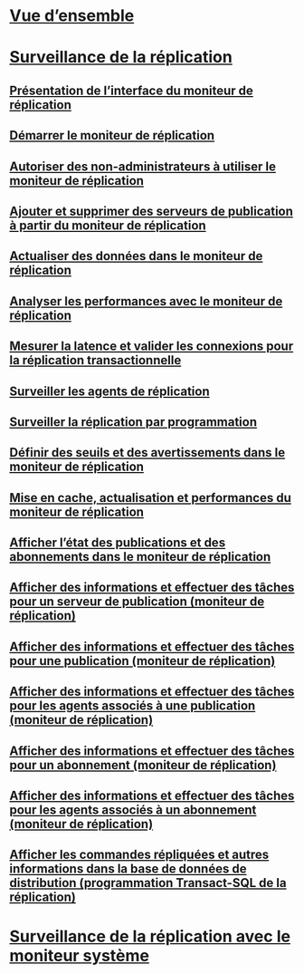 # [Vue d’ensemble](monitoring-replication.md)  
# [Surveillance de la réplication](monitoring-replication-overview.md)  
## [Présentation de l’interface du moniteur de réplication](overview-of-the-replication-monitor-interface.md)  
## [Démarrer le moniteur de réplication](start-the-replication-monitor.md)  
## [Autoriser des non-administrateurs à utiliser le moniteur de réplication](allow-non-administrators-to-use-replication-monitor.md)  
## [Ajouter et supprimer des serveurs de publication à partir du moniteur de réplication](add-and-remove-publishers-from-replication-monitor.md)  
## [Actualiser des données dans le moniteur de réplication](refresh-data-in-replication-monitor.md)  
## [Analyser les performances avec le moniteur de réplication](monitor-performance-with-replication-monitor.md)  
## [Mesurer la latence et valider les connexions pour la réplication transactionnelle](measure-latency-and-validate-connections-for-transactional-replication.md)  
## [Surveiller les agents de réplication](monitor-replication-agents.md)  
## [Surveiller la réplication par programmation](programmatically-monitor-replication.md)  
## [Définir des seuils et des avertissements dans le moniteur de réplication](set-thresholds-and-warnings-in-replication-monitor.md)  
## [Mise en cache, actualisation et performances du moniteur de réplication](caching-refresh-and-replication-monitor-performance.md)  
## [Afficher l’état des publications et des abonnements dans le moniteur de réplication](view-publication-and-subscription-status-in-replication-monitor.md)  
## [Afficher des informations et effectuer des tâches pour un serveur de publication (moniteur de réplication)](view-information-and-perform-tasks-for-a-publisher-replication-monitor.md)  
## [Afficher des informations et effectuer des tâches pour une publication (moniteur de réplication)](view-information-and-perform-tasks-for-a-publication-replication-monitor.md)  
## [Afficher des informations et effectuer des tâches pour les agents associés à une publication (moniteur de réplication)](view-information-and-perform-tasks-for-publication-agents.md)  
## [Afficher des informations et effectuer des tâches pour un abonnement (moniteur de réplication)](view-information-and-perform-tasks-for-a-subscription-replication-monitor.md)  
## [Afficher des informations et effectuer des tâches pour les agents associés à un abonnement (moniteur de réplication)](view-information-and-perform-tasks-for-subscription-agents.md)  
## [Afficher les commandes répliquées et autres informations dans la base de données de distribution (programmation Transact-SQL de la réplication)](view-replicated-commands-and-information-in-distribution-database.md)  
# [Surveillance de la réplication avec le moniteur système](monitoring-replication-with-system-monitor.md)  

